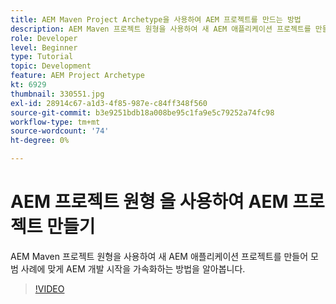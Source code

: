 ```yaml
---
title: AEM Maven Project Archetype을 사용하여 AEM 프로젝트를 만드는 방법
description: AEM Maven 프로젝트 원형을 사용하여 새 AEM 애플리케이션 프로젝트를 만들어 모범 사례에 맞게 AEM 개발 시작을 가속화하는 방법을 알아봅니다.
role: Developer
level: Beginner
type: Tutorial
topic: Development
feature: AEM Project Archetype
kt: 6929
thumbnail: 330551.jpg
exl-id: 28914c67-a1d3-4f85-987e-c84ff348f560
source-git-commit: b3e9251bdb18a008be95c1fa9e5c79252a74fc98
workflow-type: tm+mt
source-wordcount: '74'
ht-degree: 0%

---
```


# AEM 프로젝트 원형 을 사용하여 AEM 프로젝트 만들기

AEM Maven 프로젝트 원형을 사용하여 새 AEM 애플리케이션 프로젝트를 만들어 모범 사례에 맞게 AEM 개발 시작을 가속화하는 방법을 알아봅니다.

>[!VIDEO](https://video.tv.adobe.com/v/330551?quality=12&learn=on)
